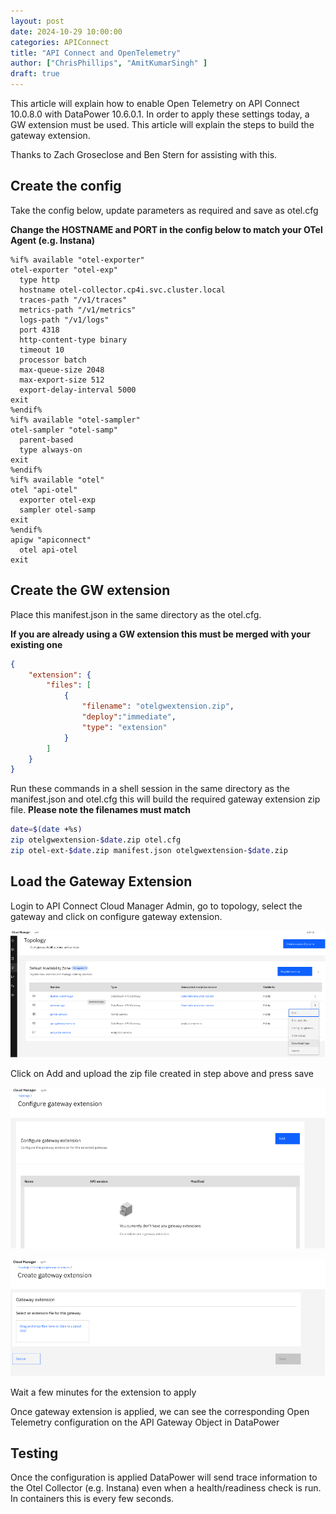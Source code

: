 ```yaml
---
layout: post
date: 2024-10-29 10:00:00
categories: APIConnect
title: "API Connect and OpenTelemetry"
author: ["ChrisPhillips", "AmitKumarSingh" ]
draft: true
---
```


This article will explain how to enable Open Telemetry on API Connect 10.0.8.0 with DataPower 10.6.0.1. In order to apply these settings today, a GW extension must be used. This article will explain the steps to build the gateway extension.

Thanks to Zach Groseclose and Ben Stern for assisting with this.

<!--more-->

## Create the config
Take the config below, update parameters as required and save as otel.cfg

**Change the HOSTNAME and PORT in the config below to match your OTel Agent (e.g. Instana)**

```
%if% available "otel-exporter"
otel-exporter "otel-exp"
  type http
  hostname otel-collector.cp4i.svc.cluster.local
  traces-path "/v1/traces"
  metrics-path "/v1/metrics"
  logs-path "/v1/logs"
  port 4318
  http-content-type binary
  timeout 10
  processor batch
  max-queue-size 2048
  max-export-size 512
  export-delay-interval 5000
exit
%endif%
%if% available "otel-sampler"
otel-sampler "otel-samp"
  parent-based
  type always-on
exit
%endif%
%if% available "otel"
otel "api-otel"
  exporter otel-exp
  sampler otel-samp
exit
%endif%
apigw "apiconnect"
  otel api-otel
exit
```

## Create the GW extension

Place this manifest.json in the same directory as the otel.cfg.

**If you are already using a GW extension this must be merged with your existing one**

```json
{
	"extension": {
		"files": [
			{
				"filename": "otelgwextension.zip",
				"deploy":"immediate",
				"type": "extension"
			}
		]
	}
}
```

Run these commands in a shell session in the same directory as the manifest.json and otel.cfg this will build the required gateway extension zip file.
**Please note the filenames must match**

```sh
date=$(date +%s)
zip otelgwextension-$date.zip otel.cfg
zip otel-ext-$date.zip manifest.json otelgwextension-$date.zip
```


## Load the Gateway Extension
Login to API Connect Cloud Manager Admin, go to topology, select the gateway and click on configure gateway extension.


![](/images/otel1.png)

Click on Add and upload the zip file created in step above and press save

![](/images/otel2.png)

![](/images/otel3.png)

Wait a few minutes for the extension to apply

Once gateway extension is applied, we can see the corresponding Open Telemetry configuration on the API Gateway Object in DataPower

## Testing

Once the configuration is applied DataPower will send trace information to the Otel Collector (e.g. Instana) even when a health/readiness check is run.  In containers this is every few seconds.
